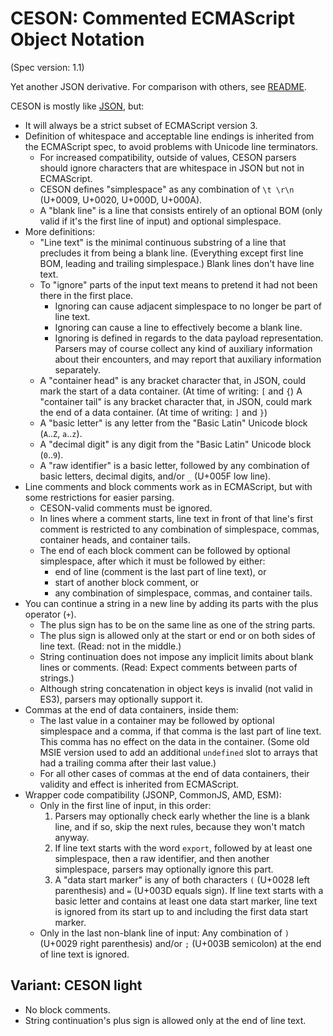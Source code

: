 ﻿
CESON: Commented ECMAScript Object Notation
===========================================

(Spec version: 1.1)

Yet another JSON derivative.
For comparison with others, see [README](../README.md).

CESON is mostly like [JSON][json-spec], but:

  * It will always be a strict subset of ECMAScript version 3.
  * Definition of whitespace and acceptable line endings is inherited from
    the ECMAScript spec, to avoid problems with Unicode line terminators.
    * For increased compatibility, outside of values, CESON parsers should
      ignore characters that are whitespace in JSON but not in ECMAScript.
    * CESON defines "simplespace" as any combination of `\t \r\n`
      (U+0009, U+0020, U+000D, U+000A).
    * A "blank line" is a line that consists entirely of an optional BOM
      (only valid if it's the first line of input) and optional simplespace.
  * More definitions:
    * "Line text" is the minimal continuous substring of a line that precludes
      it from being a blank line.
      (Everything except first line BOM, leading and trailing simplespace.)
      Blank lines don't have line text.
    * To "ignore" parts of the input text means to pretend it had not been
      there in the first place.
      * Ignoring can cause adjacent simplespace to no longer be part of
        line text.
      * Ignoring can cause a line to effectively become a blank line.
      * Ignoring is defined in regards to the data payload representation.
        Parsers may of course collect any kind of auxiliary information about
        their encounters, and may report that auxiliary information separately.
    * A "container head" is any bracket character that, in JSON, could mark
      the start of a data container. (At time of writing: `[` and `{`)
      A "container tail" is any bracket character that, in JSON, could mark
      the end of a data container. (At time of writing: `]` and `}`)
    * A "basic letter" is any letter from the "Basic Latin" Unicode block
      (`A`..`Z`, `a`..`z`).
    * A "decimal digit" is any digit from the "Basic Latin" Unicode block
      (`0`..`9`).
    * A "raw identifier" is a basic letter, followed by any combination
      of basic letters, decimal digits, and/or `_` (U+005F low line).
  * Line comments and block comments work as in ECMAScript, but with some
    restrictions for easier parsing.
    * CESON-valid comments must be ignored.
    * In lines where a comment starts, line text in front of that line's
      first comment is restricted to any combination of simplespace, commas,
      container heads, and container tails.
    * The end of each block comment can be followed by optional simplespace,
      after which it must be followed by either:
      * end of line (comment is the last part of line text), or
      * start of another block comment, or
      * any combination of simplespace, commas, and container tails.
  * You can continue a string in a new line by adding its parts with the plus
    operator (`+`).
    * The plus sign has to be on the same line as one of the string parts.
    * The plus sign is allowed only at the start or end or on both sides of
      line text. (Read: not in the middle.)
    * String continuation does not impose any implicit limits about blank
      lines or comments. (Read: Expect comments between parts of strings.)
    * Although string concatenation in object keys is invalid (not valid in
      ES3), parsers may optionally support it.
  * Commas at the end of data containers, inside them:
    * The last value in a container may be followed by optional simplespace
      and a comma, if that comma is the last part of line text.
      This comma has no effect on the data in the container.
      (Some old MSIE version used to add an additional `undefined` slot
      to arrays that had a trailing comma after their last value.)
    * For all other cases of commas at the end of data containers, their
      validity and effect is inherited from ECMAScript.
  * Wrapper code compatibility (JSONP, CommonJS, AMD, ESM):
    * Only in the first line of input, in this order:
      1.  Parsers may optionally check early whether the line is a blank line,
          and if so, skip the next rules, because they won't match anyway.
      1.  If line text starts with the word `export`,
          followed by at least one simplespace, then a raw identifier, and
          then another simplespace, parsers may optionally ignore this part.
      1.  A "data start marker" is any of both characters
          `(` (U+0028 left parenthesis) and `=` (U+003D equals sign).
          If line text starts with a basic letter
          and contains at least one data start marker,
          line text is ignored from its start up to and including the first
          data start marker.
    * Only in the last non-blank line of input: Any combination of
      `)` (U+0029 right parenthesis) and/or `;` (U+003B semicolon)
      at the end of line text is ignored.



Variant: CESON light
--------------------

  * No block comments.
  * String continuation's plus sign is allowed only at the end of line text.















  [json-spec]: http://www.json.org/
